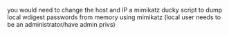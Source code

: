 you would need to change the host and IP
a mimikatz ducky script to dump local wdigest passwords from memory using mimikatz 
(local user needs to be an administrator/have admin privs)
